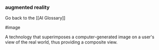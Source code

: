 ### augmented reality

Go back to the [[AI Glossary]]

#image

A technology that superimposes a computer-generated image on a user's view of the real world, thus providing a composite view.

